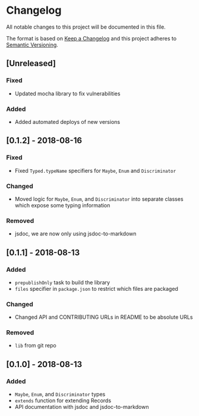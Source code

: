 # Changelog

All notable changes to this project will be documented in this file.

The format is based on [Keep a Changelog](http://keepachangelog.com/en/1.0.0/)
and this project adheres to [Semantic Versioning](http://semver.org/spec/v2.0.0.html).

## [Unreleased]

### Fixed

- Updated mocha library to fix vulnerabilities

### Added

- Added automated deploys of new versions

## [0.1.2] - 2018-08-16

### Fixed

- Fixed `Typed.typeName` specifiers for `Maybe`, `Enum` and `Discriminator`

### Changed

- Moved logic for `Maybe`, `Enum`, and `Discriminator` into separate classes which expose some typing information

### Removed

- jsdoc, we are now only using jsdoc-to-markdown

## [0.1.1] - 2018-08-13

### Added

- `prepublishOnly` task to build the library
- `files` specifier in `package.json` to restrict which files are packaged

### Changed

- Changed API and CONTRIBUTING URLs in README to be absolute URLs

### Removed

- `lib` from git repo

## [0.1.0] - 2018-08-13

### Added

- `Maybe`, `Enum`, and `Discriminator` types
- `extends` function for extending Records
- API documentation with jsdoc and jsdoc-to-markdown